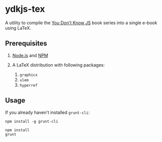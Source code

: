 
# ydkjs-tex

A utility to compile the [You Don't Know JS](https://github.com/getify/You-Dont-Know-JS) book series into a single e-book using LaTeX.

## Prerequisites

1. [Node.js](https://nodejs.org/) and [NPM](https://www.npmjs.com/)
2. A LaTeX distribution with following packages:

	1. `graphicx`
	2. `ulem`
	3. `hyperref`

## Usage

If you already haven't installed `grunt-cli`:

```
npm install -g grunt-cli
```

```
npm install
grunt
```
